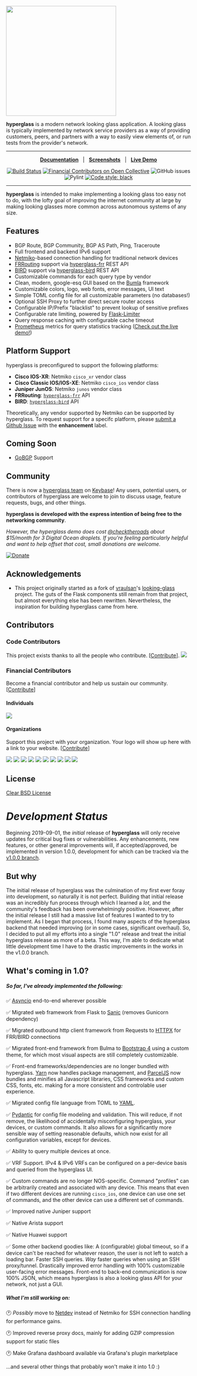 <img src="logo.png" width=300></img>

**hyperglass** is a modern network looking glass application. A looking glass is typically implemented by network service providers as a way of providing customers, peers, and partners with a way to easily view elements of, or run tests from the provider's network.

<hr>

<div align="center">

[**Documentation**](https://hyperglass.readthedocs.io)&nbsp;&nbsp;&nbsp;|&nbsp;&nbsp;&nbsp;[**Screenshots**](https://hyperglass.readthedocs.io/en/latest/screenshots/)&nbsp;&nbsp;&nbsp;|&nbsp;&nbsp;&nbsp;[**Live Demo**](https://hyperglass.allroads.io/)

[![Build Status](https://travis-ci.org/checktheroads/hyperglass.svg?branch=master)](https://travis-ci.org/checktheroads/hyperglass)
[![Financial Contributors on Open Collective](https://opencollective.com/hyperglass/all/badge.svg?label=financial+contributors)](https://opencollective.com/hyperglass) ![GitHub issues](https://img.shields.io/github/issues/checktheroads/hyperglass.svg)
![Pylint](https://raw.githubusercontent.com/checktheroads/hyperglass/master/pylint.svg?sanitize=true)
[![Code style: black](https://img.shields.io/badge/code%20style-black-000000.svg)](https://github.com/ambv/black)

</div>

<hr>

**hyperglass** is intended to make implementing a looking glass too easy not to do, with the lofty goal of improving the internet community at large by making looking glasses more common across autonomous systems of any size.

## Features

-   BGP Route, BGP Community, BGP AS Path, Ping, Traceroute
-   Full frontend and backend IPv6 support
-   [Netmiko](https://github.com/ktbyers/netmiko)-based connection handling for traditional network devices
-   [FRRouting](https://frrouting.org/) support via [hyperglass-frr](https://github.com/checktheroads/hyperglass-frr) REST API
-   [BIRD](https://bird.network.cz/) support via [hyperglass-bird](https://github.com/checktheroads/hyperglass-bird) REST API
-   Customizable commands for each query type by vendor
-   Clean, modern, google-esq GUI based on the [Bumla](https://bulma.io) framework
-   Customizable colors, logo, web fonts, error messages, UI text
-   Simple TOML config file for all customizable parameters (no databases!)
-   Optional SSH Proxy to further direct secure router access
-   Configurable IP/Prefix "blacklist" to prevent lookup of sensitive prefixes
-   Configurable rate limiting, powered by [Flask-Limiter](https://github.com/alisaifee/flask-limiter)
-   Query response caching with configurable cache timeout
-   [Prometheus](https://prometheus.io/) metrics for query statistics tracking ([Check out the live demo!](https://hyperglass.allroads.io/grafana))

## Platform Support

hyperglass is preconfigured to support the following platforms:

-   **Cisco IOS-XR**: Netmiko `cisco_xr` vendor class
-   **Cisco Classic IOS/IOS-XE**: Netmiko `cisco_ios` vendor class
-   **Juniper JunOS**: Netmiko `junos` vendor class
-   **FRRouting**: [`hyperglass-frr`](https://github.com/checktheroads/hyperglass-frr) API
-   **BIRD**: [`hyperglass-bird`](https://github.com/checktheroads/hyperglass-bird) API

Theoretically, any vendor supported by Netmiko can be supported by hyperglass. To request support for a specifc platform, please [submit a Github Issue](https://github.com/checktheroads/hyperglass/issues/new) with the **enhancement** label.

## Coming Soon

-   [GoBGP](https://github.com/osrg/gobgp) Support

## Community

There is now a [hyperglass team](https://keybase.io/team/hyperglass) on [Keybase](https://keybase.io/)! Any users, potential users, or contributors of hyperglass are welcome to join to discuss usage, feature requests, bugs, and other things.

**hyperglass is developed with the express intention of being free to the networking community**.

*However, the hyperglass demo does cost [@checktheroads](https://github.com/checktheroads) about $15/month for 3 Digital Ocean droplets. If you're feeling particularly helpful and want to help offset that cost, small donations are welcome.*

[![Donate](https://img.shields.io/badge/Donate-blue.svg?logo=paypal)](https://www.paypal.com/cgi-bin/webscr?cmd=_s-xclick&hosted_button_id=ZQFH3BB2B5M3E&source=url)

## Acknowledgements

-   This project originally started as a fork of [vraulsan](https://github.com/vraulsan)'s [looking-glass](https://github.com/vraulsan/looking-glass) project. The guts of the Flask components still remain from that project, but almost everything else has been rewritten. Nevertheless, the inspiration for building hyperglass came from here.

## Contributors

### Code Contributors

This project exists thanks to all the people who contribute. [[Contribute](CONTRIBUTING.md)].
<a href="https://github.com/checktheroads/hyperglass/graphs/contributors"><img src="https://opencollective.com/hyperglass/contributors.svg?width=890&button=false" /></a>

### Financial Contributors

Become a financial contributor and help us sustain our community. [[Contribute](https://opencollective.com/hyperglass/contribute)]

#### Individuals

<a href="https://opencollective.com/hyperglass"><img src="https://opencollective.com/hyperglass/individuals.svg?width=890"></a>

#### Organizations

Support this project with your organization. Your logo will show up here with a link to your website. [[Contribute](https://opencollective.com/hyperglass/contribute)]

<a href="https://opencollective.com/hyperglass/organization/0/website"><img src="https://opencollective.com/hyperglass/organization/0/avatar.svg"></a>
<a href="https://opencollective.com/hyperglass/organization/1/website"><img src="https://opencollective.com/hyperglass/organization/1/avatar.svg"></a>
<a href="https://opencollective.com/hyperglass/organization/2/website"><img src="https://opencollective.com/hyperglass/organization/2/avatar.svg"></a>
<a href="https://opencollective.com/hyperglass/organization/3/website"><img src="https://opencollective.com/hyperglass/organization/3/avatar.svg"></a>
<a href="https://opencollective.com/hyperglass/organization/4/website"><img src="https://opencollective.com/hyperglass/organization/4/avatar.svg"></a>
<a href="https://opencollective.com/hyperglass/organization/5/website"><img src="https://opencollective.com/hyperglass/organization/5/avatar.svg"></a>
<a href="https://opencollective.com/hyperglass/organization/6/website"><img src="https://opencollective.com/hyperglass/organization/6/avatar.svg"></a>
<a href="https://opencollective.com/hyperglass/organization/7/website"><img src="https://opencollective.com/hyperglass/organization/7/avatar.svg"></a>
<a href="https://opencollective.com/hyperglass/organization/8/website"><img src="https://opencollective.com/hyperglass/organization/8/avatar.svg"></a>
<a href="https://opencollective.com/hyperglass/organization/9/website"><img src="https://opencollective.com/hyperglass/organization/9/avatar.svg"></a>

## License

[Clear BSD License](https://github.com/checktheroads/hyperglass/blob/master/LICENSE)

# *Development Status*

Beginning 2019-09-01, the *initial* release of **hyperglass** will only receive updates for critical bug fixes or vulnerabilities. Any enhancements, new features, or other general improvements will, if accepted/approved, be implemented in version 1.0.0, development for which can be tracked via the [v1.0.0 branch](https://github.com/checktheroads/hyperglass/tree/v1.0.0).

## But why

The initial release of hyperglass was the culmination of my first ever foray into development, so naturally it is not perfect. Building that initial release was an incredibly fun process through which I learned a *lot*, and the community's feedback has been overwhelmingly positive. However, after the initial release I still had a massive list of features I wanted to try to implement. As I began that process, I found many aspects of the hyperglass backend that needed improving (or in some cases, significant overhaul). So, I decided to put all my efforts into a single "1.0" release and treat the initial hyperglass release as more of a beta. This way, I'm able to dedicate what little development time I have to the drastic improvements in the works in the v1.0.0 branch.

## What's coming in 1.0?

##### So far, I've already implemented the following:

:white_check_mark: [Asyncio](https://docs.python.org/3/library/asyncio.html) end-to-end wherever possible

:white_check_mark: Migrated web framework from Flask to [Sanic](https://github.com/huge-success/sanic) (removes Gunicorn dependency)

:white_check_mark: Migrated outbound http client framework from Requests to [HTTPX](https://github.com/encode/httpx) for FRR/BIRD connections

:white_check_mark: Migrated front-end framework from Bulma to [Bootstrap 4](https://getbootstrap.com/) using a custom theme, for which most visual aspects are still completely customizable.

:white_check_mark: Front-end frameworks/dependencies are no longer bundled with hyperglass. [Yarn](https://yarnpkg.com/lang/en/) now handles package management, and [ParcelJS](https://parceljs.org/) now bundles and minifies all Javascript libraries, CSS frameworks and custom CSS, fonts, etc. making for a more consistent and controlable user experience.

:white_check_mark: Migrated config file language from TOML to [YAML](https://en.wikipedia.org/wiki/YAML).

:white_check_mark: [Pydantic](https://github.com/samuelcolvin/pydantic/) for config file modeling and validation. This will reduce, if not remove, the likelihood of accidentally misconfiguring hyperglass, your devices, or custom commands. It also allows for a significantly more sensible way of setting reasonable defaults, which now exist for all configuration variables, except for devices.

:white_check_mark: Ability to query multiple devices at once.

:white_check_mark: VRF Support. IPv4 & IPv6 VRFs can be configured on a per-device basis and queried from the hyperglass UI.

:white_check_mark: Custom commands are no longer NOS-specific. Command "profiles" can be arbitrarily created and associated with any device. This means that even if two different devices are running `cisco_ios`, one device can use one set of commands, and the other device can use a different set of commands.

:white_check_mark: Improved native Juniper support

:white_check_mark: Native Arista support

:white_check_mark: Native Huawei support

:white_check_mark: Some other backend goodies like: A (configurable) global timeout, so if a device can't be reached for whatever reason, the user is not left to watch a loading bar. Faster SSH queries. *Way* faster queries when using an SSH proxy/tunnel. Drastically improved error handling with 100% customizable user-facing error messages. Front-end to back-end communication is now 100% JSON, which means hyperglass is also a looking glass API for your network, not just a GUI.

##### What I'm still working on:

:clock1: *Possibly* move to [Netdev](https://github.com/selfuryon/netdev) instead of Netmiko for SSH connection handling for performance gains.

:clock1: Improved reverse proxy docs, mainly for adding GZIP compression support for static files

:clock1: Make Grafana dashboard available via Grafana's plugin marketplace

...and several other things that probably won't make it into 1.0 :)
